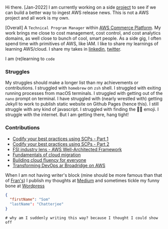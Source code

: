 Hi there. 
[Jan-2022] I am currently working on a side [project](https://github.com/somsubhro/firehosesensing) to see if we can build a better way to ingest AWS release news. This is not a AWS project and all work is my own.

[Overall] A `Technical Program Manager` within [AWS Commerce Platform](https://www.amazon.jobs/en/landing_pages/aws-commerce-platform). My work brings me close to cost management, cost control, and cost analytics domains, as well close to bunch of cool, smart people. As a side gig, I often spend time with primitives of AWS, like IAM. I like to share my learnings of learning AWS/cloud. I share my takes in [linkedin](https://www.linkedin.com/in/somsubhrochatterjee/), [twitter](https://twitter.com/SomsubhroChatte). 

I am (re)learning to `code`

### Struggles

My struggles should make a longer list than my achievements or contributions. I struggled with `homebrew` on `zsh` shell. I struggled with exiting running processes from macOS terminals. I struggled with getting out of the `nano` prompt on terminal. I have struggled with (nearly wrestled with) getting Jekyll to work to publish static website on Github Pages (hence this). I still struggle with any kind of javascript. I struggled with finding the 🤷‍♂️ emoji. I struggle with the internet. But I am getting there, hang tight! 

### Contributions
* [Codify your best practices using SCPs - Part 1](https://lnkd.in/eQa7QcSB)
* [Codify your best practices using SCPs - Part 2](https://lnkd.in/eNNDjqgj)
* [FSI industry lens - AWS Well-Architected Framework](https://d1.awsstatic.com/whitepapers/architecture/wellarchitected-Financial-Services-Industry-Lens.pdf)
* [Fundamentals of cloud migration](https://acloudguru.com/blog/business/the-fundamentals-of-cloud-migration)
* [Building cloud fluency for everyone](https://acloudguru.com/blog/business/how-to-build-a-cloud-fluency-program-for-everyone)
* [Transforming DevOps ar Broadridge on AWS](https://aws.amazon.com/blogs/devops/transforming-devops-for-a-fintech-on-aws/) 

When I am not having writer's block (mine should be more famous than that of [Fran's](https://www.theguardian.com/books/2021/aug/28/fran-lebowitz-if-people-disagree-with-me-so-what)) I publish my thoughts at [Medium](https://somchat.medium.com/) and sometimes tickle my funny bone at [Wordpress](https://scnotmycupoftea.wordpress.com/)

```json
{
  "firstName": "Som"
  "lastName": "Chatterjee"
}
 ```
 
 `# why am I suddenly writing this way? because I thought I could show off`
